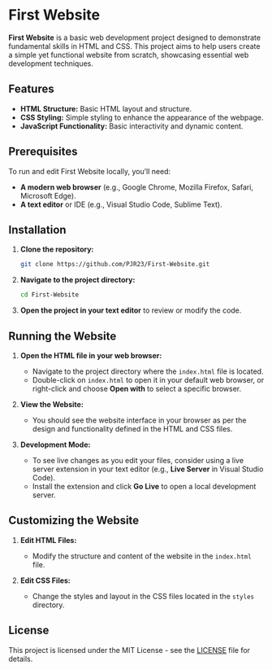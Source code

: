 # First Website

**First Website** is a basic web development project designed to demonstrate fundamental skills in HTML and CSS. This project aims to help users create a simple yet functional website from scratch, showcasing essential web development techniques.

## Features

- **HTML Structure:** Basic HTML layout and structure.
- **CSS Styling:** Simple styling to enhance the appearance of the webpage.
- **JavaScript Functionality:** Basic interactivity and dynamic content.

## Prerequisites

To run and edit First Website locally, you’ll need:

- **A modern web browser** (e.g., Google Chrome, Mozilla Firefox, Safari, Microsoft Edge).
- **A text editor** or IDE (e.g., Visual Studio Code, Sublime Text).

## Installation

1. **Clone the repository:**

    ```bash
    git clone https://github.com/PJR23/First-Website.git
    ```

2. **Navigate to the project directory:**

    ```bash
    cd First-Website
    ```

3. **Open the project in your text editor** to review or modify the code.

## Running the Website

1. **Open the HTML file in your web browser:**

    - Navigate to the project directory where the `index.html` file is located.
    - Double-click on `index.html` to open it in your default web browser, or right-click and choose **Open with** to select a specific browser.

2. **View the Website:**

    - You should see the website interface in your browser as per the design and functionality defined in the HTML and CSS files.

3. **Development Mode:**

    - To see live changes as you edit your files, consider using a live server extension in your text editor (e.g., **Live Server** in Visual Studio Code).
    - Install the extension and click **Go Live** to open a local development server.

## Customizing the Website

1. **Edit HTML Files:**

    - Modify the structure and content of the website in the `index.html` file.

2. **Edit CSS Files:**

    - Change the styles and layout in the CSS files located in the `styles` directory.

## License

This project is licensed under the MIT License - see the [LICENSE](LICENSE) file for details.
